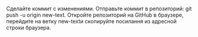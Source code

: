 Сделайте коммит с изменениями.
Отправьте коммит в репозиторий: git push -u origin new-text.
Откройте репозиторий на GitHub в браузере, перейдите на ветку new-textи скопируйте посилання из адресной строки браузера.